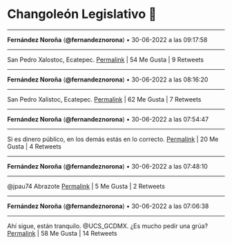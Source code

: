 # Changoleón Legislativo 🙈
*****
**Fernández Noroña** (**@fernandeznorona**) • 30-06-2022 a las 09:17:58
*****
San Pedro Xalostoc, Ecatepec.
[Permalink](https://twitter.com/fernandeznorona/status/1542558073289572352) | 54 Me Gusta | 9 Retweets
*****
**Fernández Noroña** (**@fernandeznorona**) • 30-06-2022 a las 08:16:20
*****
San Pedro Xalistoc, Ecatepec.
[Permalink](https://twitter.com/fernandeznorona/status/1542542563093188608) | 62 Me Gusta | 7 Retweets
*****
**Fernández Noroña** (**@fernandeznorona**) • 30-06-2022 a las 07:54:47
*****
Si es dinero público, en los demás estás en lo correcto.
[Permalink](https://twitter.com/fernandeznorona/status/1542537136913760257) | 20 Me Gusta | 4 Retweets
*****
**Fernández Noroña** (**@fernandeznorona**) • 30-06-2022 a las 07:48:10
*****
@jpau74 Abrazote
[Permalink](https://twitter.com/fernandeznorona/status/1542535473217896449) | 5 Me Gusta | 2 Retweets
*****
**Fernández Noroña** (**@fernandeznorona**) • 30-06-2022 a las 07:06:38
*****
Ahí sigue, están tranquilo. ⁦@UCS_GCDMX⁩. ¿Es mucho pedir una grúa?
[Permalink](https://twitter.com/fernandeznorona/status/1542525019443585024) | 58 Me Gusta | 14 Retweets
